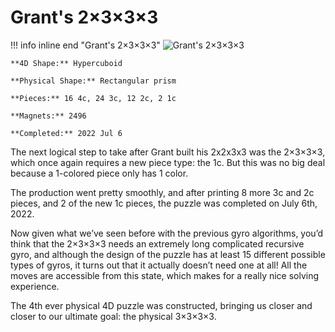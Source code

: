 # Grant's 2×3×3×3

!!! info inline end "Grant's 2×3×3×3"
    ![Grant's 2×3×3×3](https://cloud.hypercubing.xyz/assets/img/phys/grant_2x3x3x3_render.png)

    **4D Shape:** Hypercuboid

    **Physical Shape:** Rectangular prism

    **Pieces:** 16 4c, 24 3c, 12 2c, 2 1c

    **Magnets:** 2496

    **Completed:** 2022 Jul 6

The next logical step to take after Grant built his 2x2x3x3 was the 2×3×3×3, which once again requires a new piece type: the 1c. But this was no big deal because a 1-colored piece only has 1 color.

The production went pretty smoothly, and after printing 8 more 3c and 2c pieces, and 2 of the new 1c pieces, the puzzle was completed on July 6th, 2022.

Now given what we’ve seen before with the previous gyro algorithms, you’d think that the 2×3×3×3 needs an extremely long complicated recursive gyro, and although the design of the puzzle has at least 15 different possible types of gyros, it turns out that it actually doesn’t need one at all! All the moves are accessible from this state, which makes for a really nice solving experience.

The 4th ever physical 4D puzzle was constructed, bringing us closer and closer to our ultimate goal: the physical 3×3×3×3.

